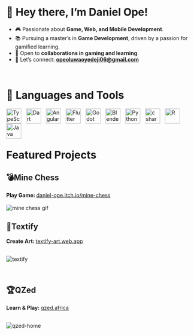 <h1>🌟 Hey there, I’m <strong>Daniel Ope</strong>!</h1>
<ul>
  <li>🎮 Passionate about <strong>Game, Web, and Mobile Development</strong>.</li>
  <li>📚 Pursuing a master’s in <strong>Game Development</strong>, driven by a passion for gamified learning.</li>
  <li>🤝 Open to <strong>collaborations in gaming and learning</strong>.</li>
  <li>📧 Let’s connect: <a href="mailto:opeoluwaoyedeji06@gmail.com"><strong>opeoluwaoyedeji06@gmail.com</strong></a></li>
</ul>

<br/>

<h1>🧰 Languages and Tools</h1>

<img align="left" alt="TypeScript" title="TypeScript" width="40px" style="padding-right:10px;" src="https://cdn.jsdelivr.net/gh/devicons/devicon/icons/typescript/typescript-original.svg" />

<img align="left" alt="Dart" title="Dart" width="40px" style="padding-right:10px;"
src="https://cdn.jsdelivr.net/gh/devicons/devicon/icons/dart/dart-original.svg" />

<img align="left" alt="Angular" title="Angular" width="40px" style="padding-right:10px;"
src="https://cdn.jsdelivr.net/gh/devicons/devicon/icons/angularjs/angularjs-plain.svg" />

<img align="left" alt="Flutter" title="Flutter" width="40px" style="padding-right:10px;"
src="https://cdn.jsdelivr.net/gh/devicons/devicon/icons/flutter/flutter-original.svg" />

<img align="left" alt="Godot" title="Godot" width="40px" style="padding-right:10px;"
src="https://cdn.jsdelivr.net/gh/devicons/devicon/icons/godot/godot-original.svg" />

<img align="left" alt="Blender" title="Blender" width="40px" style="padding-right:10px;"
src="https://cdn.jsdelivr.net/gh/devicons/devicon/icons/blender/blender-original.svg" />

<img align="left" alt="Python" title="Python" width="40px" style="padding-right:10px;"
src="https://cdn.jsdelivr.net/gh/devicons/devicon/icons/python/python-original.svg" />

<img align="left" alt="c sharp" title="C#" width="40px" style="padding-right:10px;"
src="https://cdn.jsdelivr.net/gh/devicons/devicon/icons/csharp/csharp-original.svg" />

<img align="left" alt="R" title="R" width="40px" style="padding-right:10px;"
src="https://cdn.jsdelivr.net/gh/devicons/devicon/icons/r/r-original.svg" />

<img align="left" alt="Java" title="Java" width="40px" style="padding-right:10px;"
src="https://cdn.jsdelivr.net/gh/devicons/devicon/icons/java/java-original.svg"/>

<br/><br/><br/><br/>

<h1>Featured Projects</h1>
<h2>💣Mine Chess</h2>
<b>Play Game: </b><a href="https://daniel-ope.itch.io/mine-chess" target="_blank">daniel-ope.itch.io/mine-chess</a><br/><br/>
<img src="https://user-images.githubusercontent.com/97707320/159814033-80fdc64b-f6f2-45ab-8069-54a2213c6cb7.gif" alt="mine chess gif"/>
<br/>

<h2>🎨Textify</h2>
<b>Create Art: </b><a href="https://textify-art.web.app" target="_blank">textify-art.web.app</a><br/><br/>

![textify](https://github.com/user-attachments/assets/6a6b04a8-2ba9-47fd-ab23-96440f4d6d6d)

<br/>

<h2>🏆QZed</h2>
<b>Learn & Play: </b><a href="https://qzed.africa" target="_blank">qzed.africa</a><br/><br/>

![qzed-home](https://github.com/user-attachments/assets/40e3558f-5aa9-45a1-b519-28282daee3f9)

